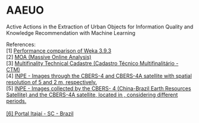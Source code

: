 # AAEUO
Active Actions in the Extraction of Urban Objects for Information Quality and Knowledge Recommendation with Machine Learning

References:<br>
    [1] <a href="http://sadpreaigeo.org/ufsc-egc/mtec2019/"> Performance comparison of Weka 3.9.3 </a> <br>
    [2] <a href="http://moa.cms.waikato.ac.nz/downloads"> MOA (Massive Online Analysis) </a> <br>
    [3] <a href="https://geoitajai.github.io/geo/plantacadastral.html"> Multifinality Technical Cadastre (Cadastro Técnico Multifinalitário - CTM) </a> <br>
    [4] <a href="http://www.dgi.inpe.br/catalogo"> INPE - Images through the CBERS-4 and CBERS-4A satellite with spatial resolution of 5 and 2 m, respectively. </a><br>
    [5] <a href="http:
//www.dgi.inpe.br/documentacao/dgi/documentacao/satelites/cbers/capa-cbers"> INPE - Images collected by the CBERS- 4 (China-Brazil Earth Resources Satellite) and the CBERS-4A satellite, located in , considering different periods.<br>    
    [6] <a href="https://arcgis.itajai.sc.gov.br/"> Portal Itajaí - SC - Brazil </a><br> 
